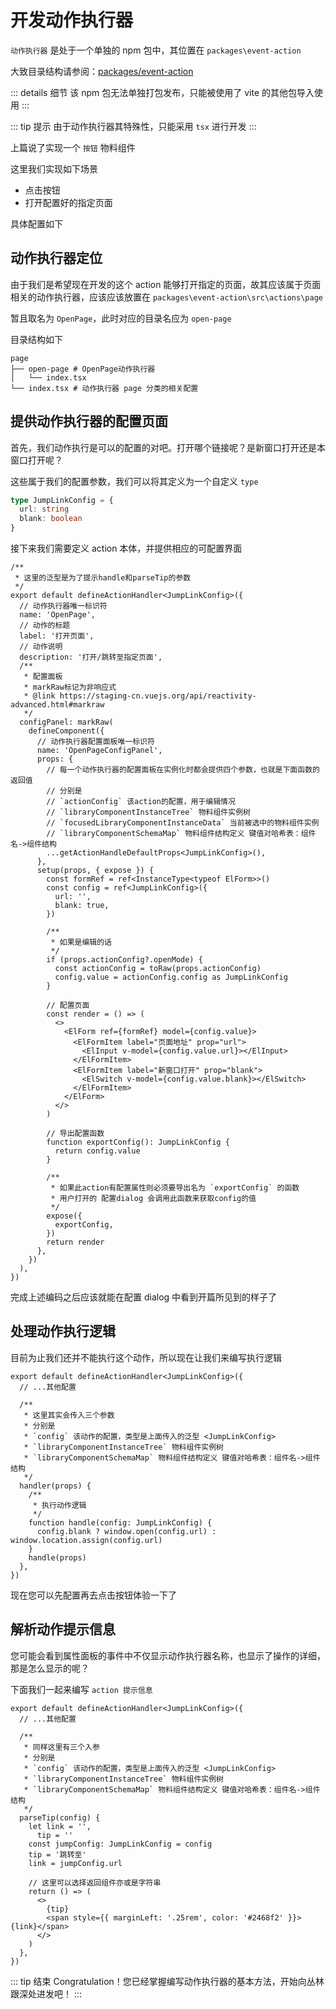 # 开发动作执行器

`动作执行器` 是处于一个单独的 npm 包中，其位置在 `packages\event-action`

大致目录结构请参阅：[packages/event-action](/development/dictionary.html#packages-event-action)

::: details 细节
该 npm 包无法单独打包发布，只能被使用了 vite 的其他包导入使用
:::

::: tip 提示
由于动作执行器其特殊性，只能采用 `tsx` 进行开发
:::

上篇说了实现一个 `按钮` 物料组件

这里我们实现如下场景

- 点击按钮
- 打开配置好的指定页面

具体配置如下

<zoom-img src='https://tva1.sinaimg.cn/large/008d89Swgy1h5d49dkcn9j30mo0g0tak.jpg' />

## 动作执行器定位

由于我们是希望现在开发的这个 action 能够打开指定的页面，故其应该属于页面相关的动作执行器，应该应该放置在 `packages\event-action\src\actions\page`

暂且取名为 `OpenPage`，此时对应的目录名应为 `open-page`

目录结构如下

```text
page
├── open-page # OpenPage动作执行器
│   └── index.tsx
└── index.tsx # 动作执行器 page 分类的相关配置
```

## 提供动作执行器的配置页面

首先，我们动作执行是可以的配置的对吧。打开哪个链接呢？是新窗口打开还是本窗口打开呢？

这些属于我们的配置参数，我们可以将其定义为一个自定义 `type`

```ts
type JumpLinkConfig = {
  url: string
  blank: boolean
}
```

接下来我们需要定义 action 本体，并提供相应的可配置界面

```tsx
/**
 * 这里的泛型是为了提示handle和parseTip的参数
 */
export default defineActionHandler<JumpLinkConfig>({
  // 动作执行器唯一标识符
  name: 'OpenPage',
  // 动作的标题
  label: '打开页面',
  // 动作说明
  description: '打开/跳转至指定页面',
  /**
   * 配置面板
   * markRaw标记为非响应式
   * @link https://staging-cn.vuejs.org/api/reactivity-advanced.html#markraw
   */
  configPanel: markRaw(
    defineComponent({
      // 动作执行器配置面板唯一标识符
      name: 'OpenPageConfigPanel',
      props: {
        // 每一个动作执行器的配置面板在实例化时都会提供四个参数，也就是下面函数的返回值
        // 分别是
        // `actionConfig` 该action的配置，用于编辑情况
        // `libraryComponentInstanceTree` 物料组件实例树
        // `focusedLibraryComponentInstanceData` 当前被选中的物料组件实例
        // `libraryComponentSchemaMap` 物料组件结构定义 键值对哈希表：组件名->组件结构
        ...getActionHandleDefaultProps<JumpLinkConfig>(),
      },
      setup(props, { expose }) {
        const formRef = ref<InstanceType<typeof ElForm>>()
        const config = ref<JumpLinkConfig>({
          url: '',
          blank: true,
        })

        /**
         * 如果是编辑的话
         */
        if (props.actionConfig?.openMode) {
          const actionConfig = toRaw(props.actionConfig)
          config.value = actionConfig.config as JumpLinkConfig
        }

        // 配置页面
        const render = () => (
          <>
            <ElForm ref={formRef} model={config.value}>
              <ElFormItem label="页面地址" prop="url">
                <ElInput v-model={config.value.url}></ElInput>
              </ElFormItem>
              <ElFormItem label="新窗口打开" prop="blank">
                <ElSwitch v-model={config.value.blank}></ElSwitch>
              </ElFormItem>
            </ElForm>
          </>
        )

        // 导出配置函数
        function exportConfig(): JumpLinkConfig {
          return config.value
        }

        /**
         * 如果此action有配置属性则必须要导出名为 `exportConfig` 的函数
         * 用户打开的 配置dialog 会调用此函数来获取config的值
         */
        expose({
          exportConfig,
        })
        return render
      },
    })
  ),
})
```

完成上述编码之后应该就能在配置 dialog 中看到开篇所见到的样子了

## 处理动作执行逻辑

目前为止我们还并不能执行这个动作，所以现在让我们来编写执行逻辑

```tsx
export default defineActionHandler<JumpLinkConfig>({
  // ...其他配置

  /**
   * 这里其实会传入三个参数
   * 分别是
   * `config` 该动作的配置，类型是上面传入的泛型 <JumpLinkConfig>
   * `libraryComponentInstanceTree` 物料组件实例树
   * `libraryComponentSchemaMap` 物料组件结构定义 键值对哈希表：组件名->组件结构
   */
  handler(props) {
    /**
     * 执行动作逻辑
     */
    function handle(config: JumpLinkConfig) {
      config.blank ? window.open(config.url) : window.location.assign(config.url)
    }
    handle(props)
  },
})
```

现在您可以先配置再去点击按钮体验一下了

## 解析动作提示信息

您可能会看到属性面板的事件中不仅显示动作执行器名称，也显示了操作的详细，那是怎么显示的呢？

<zoom-img src='https://tva1.sinaimg.cn/large/008d89Swgy1h5d52e8z4dj30aw0endhe.jpg' />

下面我们一起来编写 `action 提示信息`

```tsx
export default defineActionHandler<JumpLinkConfig>({
  // ...其他配置

  /**
   * 同样这里有三个入参
   * 分别是
   * `config` 该动作的配置，类型是上面传入的泛型 <JumpLinkConfig>
   * `libraryComponentInstanceTree` 物料组件实例树
   * `libraryComponentSchemaMap` 物料组件结构定义 键值对哈希表：组件名->组件结构
   */
  parseTip(config) {
    let link = '',
      tip = ''
    const jumpConfig: JumpLinkConfig = config
    tip = '跳转至'
    link = jumpConfig.url

    // 这里可以选择返回组件亦或是字符串
    return () => (
      <>
        {tip}
        <span style={{ marginLeft: '.25rem', color: '#2468f2' }}>{link}</span>
      </>
    )
  },
})
```

::: tip 结束
Congratulation！您已经掌握编写动作执行器的基本方法，开始向丛林跟深处进发吧！
:::
